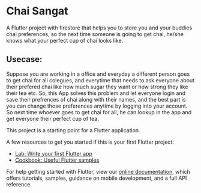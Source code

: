 # Chai Sangat

A Flutter project with firestore that helps you to store you and your buddies chai preferences,
so the next time someone is going to get chai, he/she knows what your perfect cup of chai looks like.

## Usecase:

Suppose you are working in a office and everyday a different person goes to get chai for all colegues,
and everytime that needs to ask everyone about their prefered chai like how much sugar they want or how strong they like their tea etc.
So, this App solves this problem and let everyone login and save their prefrences of chai along with their names, and the best part is
you can change those preferences anytime by logging into your account.
So next time whoever goes to get chai for all, he can lookup in the app and get everyone their perfect cup of tea.





This project is a starting point for a Flutter application.

A few resources to get you started if this is your first Flutter project:

- [Lab: Write your first Flutter app](https://flutter.dev/docs/get-started/codelab)
- [Cookbook: Useful Flutter samples](https://flutter.dev/docs/cookbook)

For help getting started with Flutter, view our
[online documentation](https://flutter.dev/docs), which offers tutorials,
samples, guidance on mobile development, and a full API reference.
